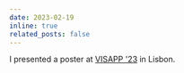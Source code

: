 ```yaml
---
date: 2023-02-19
inline: true
related_posts: false
---
```


I presented a poster at [VISAPP '23](https://visapp.scitevents.org/?y=2023) in Lisbon.
